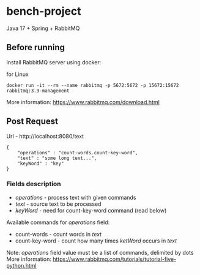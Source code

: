 # bench-project
Java 17 + Spring + RabbitMQ


## Before running

Install RabbitMQ server using docker:

for Linux
```
docker run -it --rm --name rabbitmq -p 5672:5672 -p 15672:15672 rabbitmq:3.9-management
```

More information: https://www.rabbitmq.com/download.html

## Post Request

Url - http://localhost:8080/text
```
{
    "operations" : "count-words.count-key-word",
    "text" : "some long text...",
    "keyWord" : "key"
}
```

### Fields description

- _operations_ - process text with given commands  
- _text_ - source text to be processed
- _keyWord_ - need for count-key-word command (read below)

Available commands for _operations_ field: 
- count-words - count words in _text_
- count-key-word - count how many times _ketWord_ occurs in _text_  

Note: _operations_ field value must be a list of commands, delimited by dots  
More information: https://www.rabbitmq.com/tutorials/tutorial-five-python.html